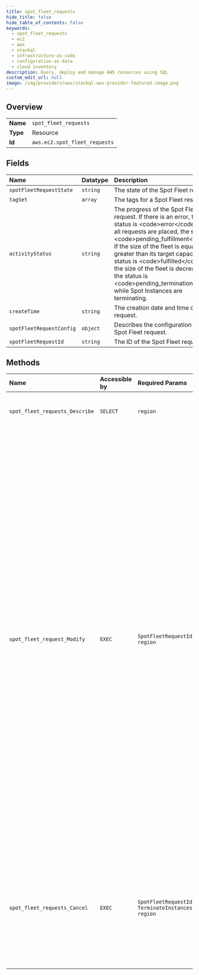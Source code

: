 ```yaml
---
title: spot_fleet_requests
hide_title: false
hide_table_of_contents: false
keywords:
  - spot_fleet_requests
  - ec2
  - aws    
  - stackql
  - infrastructure-as-code
  - configuration-as-data
  - cloud inventory
description: Query, deploy and manage AWS resources using SQL
custom_edit_url: null
image: /img/providers/aws/stackql-aws-provider-featured-image.png
---
```

  
    

## Overview
<table><tbody>
<tr><td><b>Name</b></td><td><code>spot_fleet_requests</code></td></tr>
<tr><td><b>Type</b></td><td>Resource</td></tr>
<tr><td><b>Id</b></td><td><code>aws.ec2.spot_fleet_requests</code></td></tr>
</tbody></table>

## Fields
| Name | Datatype | Description |
|:-----|:---------|:------------|
| `spotFleetRequestState` | `string` | The state of the Spot Fleet request. |
| `tagSet` | `array` | The tags for a Spot Fleet resource. |
| `activityStatus` | `string` | The progress of the Spot Fleet request. If there is an error, the status is &lt;code&gt;error&lt;/code&gt;. After all requests are placed, the status is &lt;code&gt;pending_fulfillment&lt;/code&gt;. If the size of the fleet is equal to or greater than its target capacity, the status is &lt;code&gt;fulfilled&lt;/code&gt;. If the size of the fleet is decreased, the status is &lt;code&gt;pending_termination&lt;/code&gt; while Spot Instances are terminating. |
| `createTime` | `string` | The creation date and time of the request. |
| `spotFleetRequestConfig` | `object` | Describes the configuration of a Spot Fleet request. |
| `spotFleetRequestId` | `string` | The ID of the Spot Fleet request. |
## Methods
| Name | Accessible by | Required Params | Description |
|:-----|:--------------|:----------------|:------------|
| `spot_fleet_requests_Describe` | `SELECT` | `region` | &lt;p&gt;Describes your Spot Fleet requests.&lt;/p&gt; &lt;p&gt;Spot Fleet requests are deleted 48 hours after they are canceled and their instances are terminated.&lt;/p&gt; |
| `spot_fleet_request_Modify` | `EXEC` | `SpotFleetRequestId, region` | &lt;p&gt;Modifies the specified Spot Fleet request.&lt;/p&gt; &lt;p&gt;You can only modify a Spot Fleet request of type &lt;code&gt;maintain&lt;/code&gt;.&lt;/p&gt; &lt;p&gt;While the Spot Fleet request is being modified, it is in the &lt;code&gt;modifying&lt;/code&gt; state.&lt;/p&gt; &lt;p&gt;To scale up your Spot Fleet, increase its target capacity. The Spot Fleet launches the additional Spot Instances according to the allocation strategy for the Spot Fleet request. If the allocation strategy is &lt;code&gt;lowestPrice&lt;/code&gt;, the Spot Fleet launches instances using the Spot Instance pool with the lowest price. If the allocation strategy is &lt;code&gt;diversified&lt;/code&gt;, the Spot Fleet distributes the instances across the Spot Instance pools. If the allocation strategy is &lt;code&gt;capacityOptimized&lt;/code&gt;, Spot Fleet launches instances from Spot Instance pools with optimal capacity for the number of instances that are launching.&lt;/p&gt; &lt;p&gt;To scale down your Spot Fleet, decrease its target capacity. First, the Spot Fleet cancels any open requests that exceed the new target capacity. You can request that the Spot Fleet terminate Spot Instances until the size of the fleet no longer exceeds the new target capacity. If the allocation strategy is &lt;code&gt;lowestPrice&lt;/code&gt;, the Spot Fleet terminates the instances with the highest price per unit. If the allocation strategy is &lt;code&gt;capacityOptimized&lt;/code&gt;, the Spot Fleet terminates the instances in the Spot Instance pools that have the least available Spot Instance capacity. If the allocation strategy is &lt;code&gt;diversified&lt;/code&gt;, the Spot Fleet terminates instances across the Spot Instance pools. Alternatively, you can request that the Spot Fleet keep the fleet at its current size, but not replace any Spot Instances that are interrupted or that you terminate manually.&lt;/p&gt; &lt;p&gt;If you are finished with your Spot Fleet for now, but will use it again later, you can set the target capacity to 0.&lt;/p&gt; |
| `spot_fleet_requests_Cancel` | `EXEC` | `SpotFleetRequestId, TerminateInstances, region` | &lt;p&gt;Cancels the specified Spot Fleet requests.&lt;/p&gt; &lt;p&gt;After you cancel a Spot Fleet request, the Spot Fleet launches no new Spot Instances. You must specify whether the Spot Fleet should also terminate its Spot Instances. If you terminate the instances, the Spot Fleet request enters the &lt;code&gt;cancelled_terminating&lt;/code&gt; state. Otherwise, the Spot Fleet request enters the &lt;code&gt;cancelled_running&lt;/code&gt; state and the instances continue to run until they are interrupted or you terminate them manually.&lt;/p&gt; |
